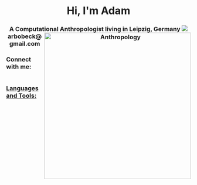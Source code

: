 <h1 align="center">Hi, I'm Adam</h1>
<h3 align="center">A Computational Anthropologist living in Leipzig, Germany</h>
<img align="right" alt="Anthropology" width="400" src="https://64.media.tumblr.>
<p align="left"> <img src="https://komarev.com/ghpvc/?username=arbobeck&label=P>

- I’m currently learning **MS Azure & Kotlin**

- How to reach me **arbobeck@gmail.com**

<h3 align="left">Connect with me:</h3>
<p align="left">
<a href="https://linkedin.com/in/adambobeck" target="blank"><img align="center">
</p>

<h3 align="left">Languages and Tools:</h3>
<p align="left"> <a href="https://developer.android.com" target="_blank" rel="n>

<p><img align="left" src="https://github-readme-stats.vercel.app/api/top-langs?>

<p>&nbsp;<img align="center" src="https://github-readme-stats.vercel.app/api?us>
